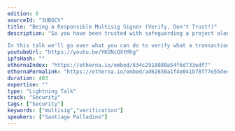 ```yaml
---
edition: 6
sourceId: "3UBGCV"
title: "Being a Responsible Multisig Signer (Verify, Don't Trust!)"
description: "So you have been trusted with safeguarding a project along with other members of your community, congratulations! But, alas, the first transaction from a developer on the team comes in. How do you proceed? Can you blindly trust the developer? Should you? It's tempting to just see what other multisig members do and roll along, right?

In this talk we'll go over what you can do to verify what a transaction will actually do, and what tools you have at your disposal for this. No coding required!"
youtubeUrl: "https://youtu.be/YKGNcQXtMhg"
ipfsHash: ""
ethernaIndex: "https://etherna.io/embed/634c2918080a54f6d733edf7"
ethernaPermalink: "https://etherna.io/embed/ad62630a1f4e041b78f77e55decd341b3dbd5f892362423c056076a53d059e15"
duration: 483
expertise: ""
type: "Lightning Talk"
track: "Security"
tags: ["Security"]
keywords: ["multisig","verification"]
speakers: ["Santiago Palladino"]
---
```


